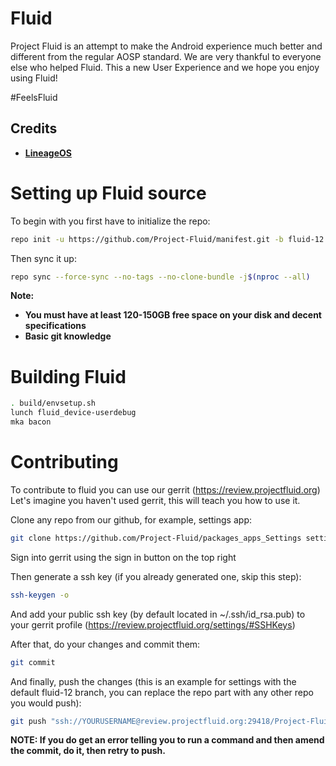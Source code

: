 Fluid
===========
Project Fluid is an attempt to make the Android experience much better and different from the regular AOSP standard.
We are very thankful to everyone else who helped Fluid. This a new User Experience and we hope you enjoy using Fluid!

#FeelsFluid 

Credits
-------
* [**LineageOS**](https://github.com/LineageOS)

# Setting up Fluid source

To begin with you first have to initialize the repo:

```bash
repo init -u https://github.com/Project-Fluid/manifest.git -b fluid-12
```

Then sync it up:

```bash
repo sync --force-sync --no-tags --no-clone-bundle -j$(nproc --all)
```

<b>Note: 
- You must have at least 120-150GB free space on your disk and decent specifications 
- Basic git knowledge</b>

Building Fluid
==================

```bash
. build/envsetup.sh
lunch fluid_device-userdebug
mka bacon
```

Contributing
===============

To contribute to fluid you can use our gerrit (https://review.projectfluid.org)
Let's imagine you haven't used gerrit, this will teach you how to use it.

Clone any repo from our github, for example, settings app:
```bash
git clone https://github.com/Project-Fluid/packages_apps_Settings settings
```

Sign into gerrit using the sign in button on the top right

Then generate a ssh key (if you already generated one, skip this step):
```bash
ssh-keygen -o
```

And add your public ssh key (by default located in ~/.ssh/id_rsa.pub) to your gerrit profile (https://review.projectfluid.org/settings/#SSHKeys)

After that, do your changes and commit them:
```bash
git commit
```

And finally, push the changes (this is an example for settings with the default fluid-12 branch, you can replace the repo part with any other repo you would push):
```bash
git push "ssh://YOURUSERNAME@review.projectfluid.org:29418/Project-Fluid/packages_apps_Settings" HEAD:refs/for/fluid-12
```
<b>NOTE: If you do get an error telling you to run a command and then amend the commit, do it, then retry to push.</b>
